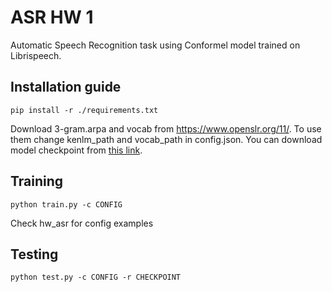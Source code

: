 # ASR HW 1

Automatic Speech Recognition task using Conformel model trained on Librispeech.

## Installation guide

```shell
pip install -r ./requirements.txt
```

Download 3-gram.arpa and vocab from https://www.openslr.org/11/. To use them change kenlm_path and vocab_path in config.json. You can download model checkpoint from [this link](https://drive.google.com/file/d/1DBNBP8ap7NvWtEQ8g4GrnEXstz-UG3-m/view?usp=sharing).

## Training
```shell
python train.py -c CONFIG
```
Check hw_asr for config examples

## Testing
```shell
python test.py -c CONFIG -r CHECKPOINT
```
